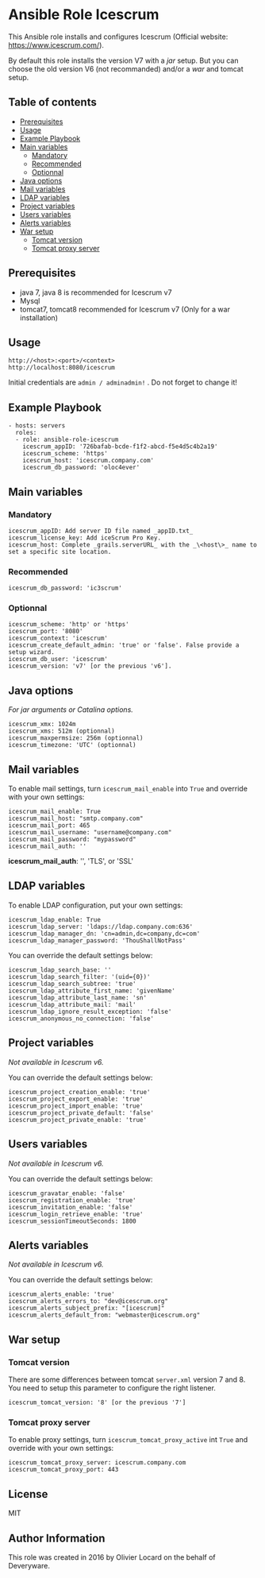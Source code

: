 # Ansible Role Icescrum

This Ansible role installs and configures Icescrum (Official website: https://www.icescrum.com/).

By default this role installs the version V7 with a _jar_ setup. But you can choose the old version V6 (not recommanded) and/or a _war_ and tomcat setup.

## Table of contents
* [Prerequisites](#prerequisites)
* [Usage](#usage)
* [Example Playbook](#example-playbook)
* [Main variables](#main-variables)
	* [Mandatory](#mandatory)
	* [Recommended](#recommended)
	* [Optionnal](#optionnal)
* [Java options](#java-options)
* [Mail variables](#mail-variables)
* [LDAP variables](#ldap-variables)
* [Project variables](#project-variables)
* [Users variables](#users-variables)
* [Alerts variables](#alerts-variables)
* [War setup](#war-setup)
	* [Tomcat version](#tomcat-version)
	* [Tomcat proxy server](#tomcat-proxy-server)

## Prerequisites

* java 7, java 8 is recommended for Icescrum v7
* Mysql
* tomcat7, tomcat8 recommended for Icescrum v7 (Only for a war installation)

## Usage

    http://<host>:<port>/<context>
    http://localhost:8080/icescrum

Initial credentials are `admin / adminadmin!` . Do not forget to change it!

## Example Playbook

    - hosts: servers
      roles:
      - role: ansible-role-icescrum
        icescrum_appID: '726bafab-bcde-f1f2-abcd-f5e4d5c4b2a19'
        icescrum_scheme: 'https'
        icescrum_host: 'icescrum.company.com'
        icescrum_db_password: 'oloc4ever'

## Main variables

### Mandatory

    icescrum_appID: Add server ID file named _appID.txt_
    icescrum_license_key: Add iceScrum Pro Key.
    icescrum_host: Complete _grails.serverURL_ with the _\<host\>_ name to set a specific site location.

### Recommended

    icescrum_db_password: 'ic3scrum'

### Optionnal

    icescrum_scheme: 'http' or 'https'
    icescrum_port: '8080'
    icescrum_context: 'icescrum'
    icescrum_create_default_admin: 'true' or 'false'. False provide a setup wizard.
    icescrum_db_user: 'icescrum'
    icescrum_version: 'v7' [or the previous 'v6'].

## Java options

_For jar arguments or Catalina options._

    icescrum_xmx: 1024m
    icescrum_xms: 512m (optionnal)
    icescrum_maxpermsize: 256m (optionnal)
    icescrum_timezone: 'UTC' (optionnal)

## Mail variables

To enable mail settings, turn `icescrum_mail_enable` into `True` and override with your own settings:

    icescrum_mail_enable: True
    icescrum_mail_host: "smtp.company.com"
    icescrum_mail_port: 465
    icescrum_mail_username: "username@company.com"
    icescrum_mail_password: "mypassword"
    icescrum_mail_auth: ''

**icescrum_mail_auth**: '', 'TLS', or 'SSL'

## LDAP variables

To enable LDAP configuration, put your own settings:

    icescrum_ldap_enable: True
    icescrum_ldap_server: 'ldaps://ldap.company.com:636'
    icescrum_ldap_manager_dn: 'cn=admin,dc=company,dc=com'
    icescrum_ldap_manager_password: 'ThouShallNotPass'

You can override the default settings below:

    icescrum_ldap_search_base: ''
    icescrum_ldap_search_filter: '(uid={0})'
    icescrum_ldap_search_subtree: 'true'
    icescrum_ldap_attribute_first_name: 'givenName'
    icescrum_ldap_attribute_last_name: 'sn'
    icescrum_ldap_attribute_mail: 'mail'
    icescrum_ldap_ignore_result_exception: 'false'
    icescrum_anonymous_no_connection: 'false'

## Project variables


_Not available in Icescrum v6._

You can override the default settings below:

    icescrum_project_creation_enable: 'true'
    icescrum_project_export_enable: 'true'
    icescrum_project_import_enable: 'true'
    icescrum_project_private_default: 'false'
    icescrum_project_private_enable: 'true'

## Users variables

_Not available in Icescrum v6._

You can override the default settings below:

    icescrum_gravatar_enable: 'false'
    icescrum_registration_enable: 'true'
    icescrum_invitation_enable: 'false'
    icescrum_login_retrieve_enable: 'true'
    icescrum_sessionTimeoutSeconds: 1800

## Alerts variables

_Not available in Icescrum v6._

You can override the default settings below:

    icescrum_alerts_enable: 'true'
    icescrum_alerts_errors_to: "dev@icescrum.org"
    icescrum_alerts_subject_prefix: "[icescrum]"
    icescrum_alerts_default_from: "webmaster@icescrum.org"

## War setup

### Tomcat version

There are some differences between tomcat `server.xml` version 7 and 8. You need to setup this parameter to configure the right listener.

    icescrum_tomcat_version: '8' [or the previous '7']

### Tomcat proxy server

To enable proxy settings, turn `icescrum_tomcat_proxy_active` int `True` and override with your own settings:

    icescrum_tomcat_proxy_server: icescrum.company.com
    icescrum_tomcat_proxy_port: 443

## License

MIT

## Author Information

This role was created in 2016 by Olivier Locard on the behalf of Deveryware.

